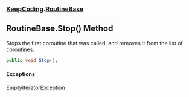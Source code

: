 ### [KeepCoding](KeepCoding.md 'KeepCoding').[RoutineBase](KeepCoding_RoutineBase.md 'KeepCoding.RoutineBase')
## RoutineBase.Stop() Method
Stops the first coroutine that was called, and removes it from the list of coroutines.  
```csharp
public void Stop();
```
#### Exceptions
[EmptyIteratorException](KeepCoding_EmptyIteratorException.md 'KeepCoding.EmptyIteratorException')  

